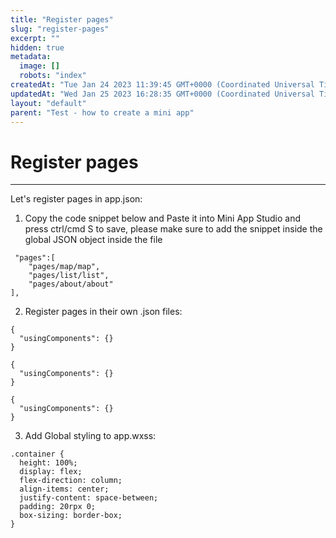 ```yaml
---
title: "Register pages"
slug: "register-pages"
excerpt: ""
hidden: true
metadata: 
  image: []
  robots: "index"
createdAt: "Tue Jan 24 2023 11:39:45 GMT+0000 (Coordinated Universal Time)"
updatedAt: "Wed Jan 25 2023 16:28:35 GMT+0000 (Coordinated Universal Time)"
layout: "default"
parent: "Test - how to create a mini app"
---
```

# Register pages 
*** 
Let's register pages in app.json:

1. Copy the code snippet below and Paste it into Mini App Studio and press ctrl/cmd S to save, please make sure to add the snippet inside the global JSON object inside the file

```Text app.json
 "pages":[
    "pages/map/map",
    "pages/list/list",
    "pages/about/about"
],
```

2. Register pages in their own <page name>.json files:

```Text about.json
{
  "usingComponents": {}
}
```
```Text list.json
{
  "usingComponents": {}
}
```
```Text map.json
{
  "usingComponents": {}
}
```

3. Add Global styling to app.wxss:

```Text app.wxss
.container {
  height: 100%;
  display: flex;
  flex-direction: column;
  align-items: center;
  justify-content: space-between;
  padding: 20rpx 0;
  box-sizing: border-box;
}
```
